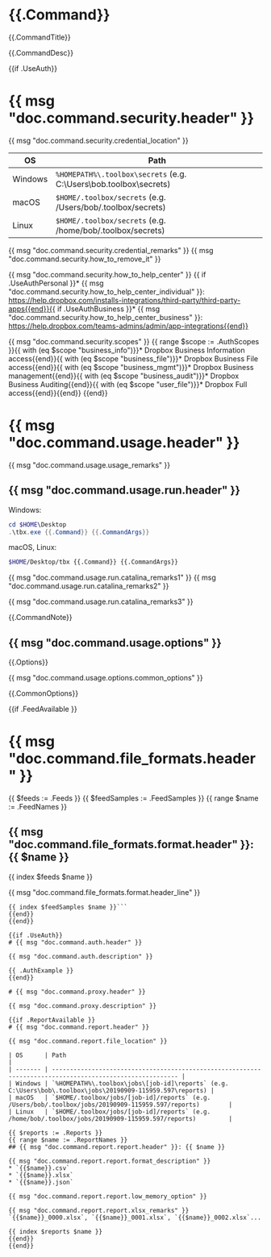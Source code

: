 # {{.Command}} 

{{.CommandTitle}}

{{.CommandDesc}}

{{if .UseAuth}}
# {{ msg "doc.command.security.header" }}

{{ msg "doc.command.security.credential_location" }}

| OS       | Path                                                               |
| -------- | ------------------------------------------------------------------ |
| Windows  | `%HOMEPATH%\.toolbox\secrets` (e.g. C:\Users\bob\.toolbox\secrets) |
| macOS    | `$HOME/.toolbox/secrets` (e.g. /Users/bob/.toolbox/secrets)        |
| Linux    | `$HOME/.toolbox/secrets` (e.g. /home/bob/.toolbox/secrets)         |

{{ msg "doc.command.security.credential_remarks" }}
{{ msg "doc.command.security.how_to_remove_it" }}

{{ msg "doc.command.security.how_to_help_center" }}
{{ if .UseAuthPersonal }}* {{ msg "doc.command.security.how_to_help_center_individual" }}: https://help.dropbox.com/installs-integrations/third-party/third-party-apps{{end}}{{ if .UseAuthBusiness }}* {{ msg "doc.command.security.how_to_help_center_business" }}: https://help.dropbox.com/teams-admins/admin/app-integrations{{end}}

{{ msg "doc.command.security.scopes" }}
{{ range $scope := .AuthScopes }}{{ with (eq $scope "business_info")}}* Dropbox Business Information access{{end}}{{ with (eq $scope "business_file")}}* Dropbox Business File access{{end}}{{ with (eq $scope "business_mgmt")}}* Dropbox Business management{{end}}{{ with (eq $scope "business_audit")}}* Dropbox Business Auditing{{end}}{{ with (eq $scope "user_file")}}* Dropbox Full access{{end}}{{end}}
{{end}}

# {{ msg "doc.command.usage.header" }}

{{ msg "doc.command.usage.usage_remarks" }}

## {{ msg "doc.command.usage.run.header" }}

Windows:

```powershell
cd $HOME\Desktop
.\tbx.exe {{.Command}} {{.CommandArgs}}
```

macOS, Linux:

```bash
$HOME/Desktop/tbx {{.Command}} {{.CommandArgs}}
```

{{ msg "doc.command.usage.run.catalina_remarks1" }}
{{ msg "doc.command.usage.run.catalina_remarks2" }}

{{ msg "doc.command.usage.run.catalina_remarks3" }}

{{.CommandNote}}

## {{ msg "doc.command.usage.options" }}

{{.Options}}

{{ msg "doc.command.usage.options.common_options" }}

{{.CommonOptions}}

{{if .FeedAvailable }}
# {{ msg "doc.command.file_formats.header" }}

{{ $feeds := .Feeds }}
{{ $feedSamples := .FeedSamples }}
{{ range $name := .FeedNames }}
## {{ msg "doc.command.file_formats.format.header" }}: {{ $name }} 

{{ index $feeds $name }}

{{ msg "doc.command.file_formats.format.header_line" }}

```csv
{{ index $feedSamples $name }}```
{{end}}
{{end}}

{{if .UseAuth}}
# {{ msg "doc.command.auth.header" }}

{{ msg "doc.command.auth.description" }}

{{ .AuthExample }}
{{end}}

# {{ msg "doc.command.proxy.header" }}

{{ msg "doc.command.proxy.description" }}

{{if .ReportAvailable }}
# {{ msg "doc.command.report.header" }}

{{ msg "doc.command.report.file_location" }}

| OS      | Path                                                                                                      |
| ------- | --------------------------------------------------------------------------------------------------------- |
| Windows | `%HOMEPATH%\.toolbox\jobs\[job-id]\reports` (e.g. C:\Users\bob\.toolbox\jobs\20190909-115959.597\reports) |
| macOS   | `$HOME/.toolbox/jobs/[job-id]/reports` (e.g. /Users/bob/.toolbox/jobs/20190909-115959.597/reports)        |
| Linux   | `$HOME/.toolbox/jobs/[job-id]/reports` (e.g. /home/bob/.toolbox/jobs/20190909-115959.597/reports)         |

{{ $reports := .Reports }}
{{ range $name := .ReportNames }}
## {{ msg "doc.command.report.report.header" }}: {{ $name }} 

{{ msg "doc.command.report.report.format_description" }}
* `{{$name}}.csv`
* `{{$name}}.xlsx`
* `{{$name}}.json`

{{ msg "doc.command.report.report.low_memory_option" }}

{{ msg "doc.command.report.report.xlsx_remarks" }}
`{{$name}}_0000.xlsx`, `{{$name}}_0001.xlsx`, `{{$name}}_0002.xlsx`...   

{{ index $reports $name }}
{{end}}
{{end}}
